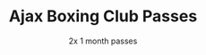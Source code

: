---
title: Ajax Boxing Club Passes
subtitle: 2x 1 month passes
layout: 2017_default
modal-id: 1
thumbnail: boxing.png
---